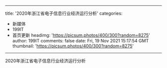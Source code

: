 
---
title: '2020年浙江省电子信息行业经济运行分析'
categories: 
 - 新媒体
 - 199IT
 - 首页更新
headimg: 'https://picsum.photos/400/300?random=8275'
author: 199IT
comments: false
date: Fri, 19 Nov 2021 15:17:54 GMT
thumbnail: 'https://picsum.photos/400/300?random=8275'
---

<div>   
2020年浙江省电子信息行业经济运行分析  
</div>
            